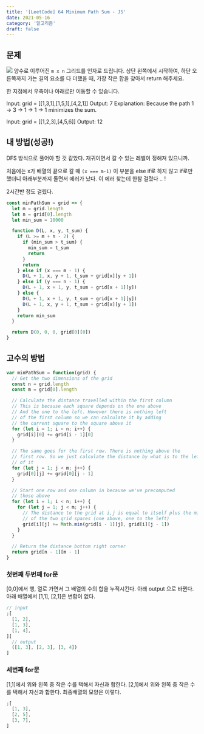 ```yaml
---
title: '[LeetCode] 64 Minimum Path Sum - JS'
date: 2021-05-16
category: '알고리즘'
draft: false
---
```


## 문제

![](https://images.velog.io/images/yonyas/post/216b2fdc-6b14-4432-9bfb-9803b04b3e21/minpath.jpg)
양수로 이루어진 `m x n` 그리드를 인자로 드립니다.
상단 왼쪽에서 시작하여, 하단 오른쪽까지 가는 길의 요소를 다 더했을 때,
가장 작은 합을 찾아서 return 해주세요.

한 지점에서 우측이나 아래로만 이동할 수 있습니다.

Input: grid = [[1,3,1],[1,5,1],[4,2,1]]
Output: 7
Explanation: Because the path 1 → 3 → 1 → 1 → 1 minimizes the sum.

Input: grid = [[1,2,3],[4,5,6]]
Output: 12

## 내 방법(성공!)

DFS 방식으로 풀어야 할 것 같았다. 재귀이면서 갈 수 있는 레벨이 정해져 있으니까.

처음에는 x가 배열의 끝으로 갈 때 `(x === m-1)` 이 부분을 else if로 하지 않고 if로만 했더니 아래부분까지 돌면서 에러가 났다.
이 에러 찾는데 한참 걸렸다 .. !

2시간반 정도 걸렸다.

```js
const minPathSum = grid => {
  let m = grid.length
  let n = grid[0].length
  let min_sum = 10000

  function D(L, x, y, t_sum) {
    if (L >= m + n - 2) {
      if (min_sum > t_sum) {
        min_sum = t_sum
        return
      }
      return
    } else if (x === m - 1) {
      D(L + 1, x, y + 1, t_sum + grid[x][y + 1])
    } else if (y === n - 1) {
      D(L + 1, x + 1, y, t_sum + grid[x + 1][y])
    } else {
      D(L + 1, x + 1, y, t_sum + grid[x + 1][y])
      D(L + 1, x, y + 1, t_sum + grid[x][y + 1])
    }
    return min_sum
  }

  return D(0, 0, 0, grid[0][0])
}
```

## 고수의 방법

```js
var minPathSum = function(grid) {
  // Get the two dimensions of the grid
  const n = grid.length
  const m = grid[0].length

  // Calculate the distance travelled within the first column
  // This is because each square depends on the one above
  // And the one to the left. However there is nothing left
  // of the first column so we can calculate it by adding
  // the current square to the square above it
  for (let i = 1; i < n; i++) {
    grid[i][0] += grid[i - 1][0]
  }

  // The same goes for the first row. There is nothing above the
  // first row. So we just calculate the distance by what is to the left
  // of it
  for (let j = 1; j < m; j++) {
    grid[0][j] += grid[0][j - 1]
  }

  // Start one row and one column in because we've precomputed
  // those above
  for (let i = 1; i < n; i++) {
    for (let j = 1; j < m; j++) {
      // The distance to the grid at i,j is equal to itself plus the minimum
      // of the two grid spaces (one above, one to the left)
      grid[i][j] += Math.min(grid[i - 1][j], grid[i][j - 1])
    }
  }

  // Return the distance bottom right corner
  return grid[n - 1][m - 1]
}
```

### 첫번째 두번째 for문

[0,0]에서 행, 열로 가면서 그 배열의 수의 합을 누적시킨다.
아래 output 으로 바뀐다.
아래 배열에서 [1,1], [2,1]은 변함이 없다.

```js
// input
;[
  [1, 2],
  [1, 3],
  [1, 4],
][
  // output
  ([1, 3], [2, 3], [3, 4])
]
```

### 세번째 for문

[1,1]에서 위와 왼쪽 중 작은 수를 택해서 자신과 합한다.
[2,1]에서 위와 왼쪽 중 작은 수를 택해서 자신과 합한다.
최종배열의 모양은 이렇다.

```js
;[
  [1, 3],
  [2, 5],
  [3, 7],
]
```
